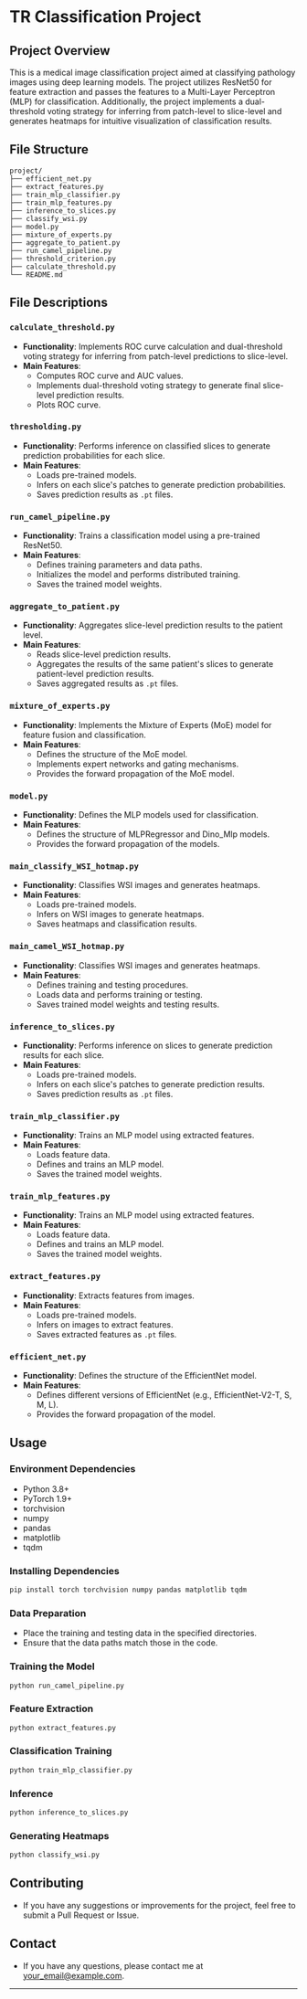 
# TR Classification Project

## Project Overview

This is a medical image classification project aimed at classifying pathology images using deep learning models. The project utilizes ResNet50 for feature extraction and passes the features to a Multi-Layer Perceptron (MLP) for classification. Additionally, the project implements a dual-threshold voting strategy for inferring from patch-level to slice-level and generates heatmaps for intuitive visualization of classification results.

## File Structure

```
project/
├── efficient_net.py
├── extract_features.py
├── train_mlp_classifier.py
├── train_mlp_features.py
├── inference_to_slices.py
├── classify_wsi.py
├── model.py
├── mixture_of_experts.py
├── aggregate_to_patient.py
├── run_camel_pipeline.py
├── threshold_criterion.py
├── calculate_threshold.py
└── README.md
```

## File Descriptions

### `calculate_threshold.py`
- **Functionality**: Implements ROC curve calculation and dual-threshold voting strategy for inferring from patch-level predictions to slice-level.
- **Main Features**:
  - Computes ROC curve and AUC values.
  - Implements dual-threshold voting strategy to generate final slice-level prediction results.
  - Plots ROC curve.

### `thresholding.py`
- **Functionality**: Performs inference on classified slices to generate prediction probabilities for each slice.
- **Main Features**:
  - Loads pre-trained models.
  - Infers on each slice's patches to generate prediction probabilities.
  - Saves prediction results as `.pt` files.

### `run_camel_pipeline.py`
- **Functionality**: Trains a classification model using a pre-trained ResNet50.
- **Main Features**:
  - Defines training parameters and data paths.
  - Initializes the model and performs distributed training.
  - Saves the trained model weights.

### `aggregate_to_patient.py`
- **Functionality**: Aggregates slice-level prediction results to the patient level.
- **Main Features**:
  - Reads slice-level prediction results.
  - Aggregates the results of the same patient's slices to generate patient-level prediction results.
  - Saves aggregated results as `.pt` files.

### `mixture_of_experts.py`
- **Functionality**: Implements the Mixture of Experts (MoE) model for feature fusion and classification.
- **Main Features**:
  - Defines the structure of the MoE model.
  - Implements expert networks and gating mechanisms.
  - Provides the forward propagation of the MoE model.

### `model.py`
- **Functionality**: Defines the MLP models used for classification.
- **Main Features**:
  - Defines the structure of MLPRegressor and Dino_Mlp models.
  - Provides the forward propagation of the models.

### `main_classify_WSI_hotmap.py`
- **Functionality**: Classifies WSI images and generates heatmaps.
- **Main Features**:
  - Loads pre-trained models.
  - Infers on WSI images to generate heatmaps.
  - Saves heatmaps and classification results.

### `main_camel_WSI_hotmap.py`
- **Functionality**: Classifies WSI images and generates heatmaps.
- **Main Features**:
  - Defines training and testing procedures.
  - Loads data and performs training or testing.
  - Saves trained model weights and testing results.

### `inference_to_slices.py`
- **Functionality**: Performs inference on slices to generate prediction results for each slice.
- **Main Features**:
  - Loads pre-trained models.
  - Infers on each slice's patches to generate prediction results.
  - Saves prediction results as `.pt` files.

### `train_mlp_classifier.py`
- **Functionality**: Trains an MLP model using extracted features.
- **Main Features**:
  - Loads feature data.
  - Defines and trains an MLP model.
  - Saves the trained model weights.

### `train_mlp_features.py`
- **Functionality**: Trains an MLP model using extracted features.
- **Main Features**:
  - Loads feature data.
  - Defines and trains an MLP model.
  - Saves the trained model weights.

### `extract_features.py`
- **Functionality**: Extracts features from images.
- **Main Features**:
  - Loads pre-trained models.
  - Infers on images to extract features.
  - Saves extracted features as `.pt` files.

### `efficient_net.py`
- **Functionality**: Defines the structure of the EfficientNet model.
- **Main Features**:
  - Defines different versions of EfficientNet (e.g., EfficientNet-V2-T, S, M, L).
  - Provides the forward propagation of the model.

## Usage

### Environment Dependencies
- Python 3.8+
- PyTorch 1.9+
- torchvision
- numpy
- pandas
- matplotlib
- tqdm

### Installing Dependencies
```bash
pip install torch torchvision numpy pandas matplotlib tqdm
```

### Data Preparation
- Place the training and testing data in the specified directories.
- Ensure that the data paths match those in the code.

### Training the Model
```bash
python run_camel_pipeline.py
```

### Feature Extraction
```bash
python extract_features.py
```

### Classification Training
```bash
python train_mlp_classifier.py
```

### Inference
```bash
python inference_to_slices.py
```

### Generating Heatmaps
```bash
python classify_wsi.py
```

## Contributing
- If you have any suggestions or improvements for the project, feel free to submit a Pull Request or Issue.

## Contact
- If you have any questions, please contact me at [your_email@example.com](mailto:your_email@example.com).

---
